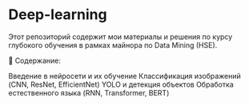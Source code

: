 # Deep-learning
Этот репозиторий содержит мои материалы и решения по курсу глубокого обучения в рамках майнора по Data Mining (HSE).

📌 Содержание:

Введение в нейросети и их обучение
Классификация изображений (CNN, ResNet, EfficientNet)
YOLO и детекция объектов
Обработка естественного языка (RNN, Transformer, BERT)
